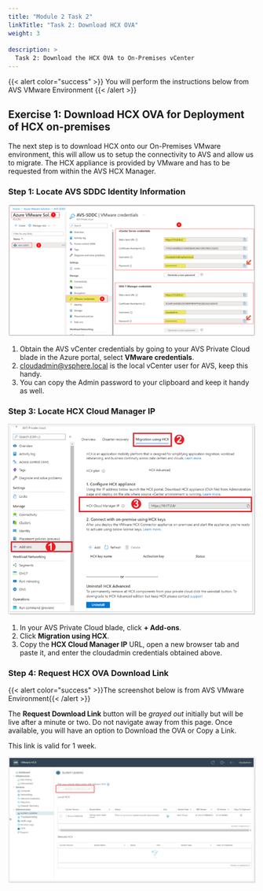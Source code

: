 ```yaml
---
title: "Module 2 Task 2"
linkTitle: "Task 2: Download HCX OVA"
weight: 3

description: >
  Task 2: Download the HCX OVA to On-Premises vCenter
---
```


{{< alert color="success" >}}
You will perform the instructions below from AVS VMware Environment
{{< /alert >}}

## **Exercise 1: Download HCX OVA for Deployment of HCX on-premises**

The next step is to download HCX onto our On-Premises VMware environment, this will allow us to setup the connectivity to AVS and allow us to migrate. The HCX appliance is provided by VMware and has to be requested from within the AVS HCX Manager.

### Step 1: Locate AVS SDDC Identity Information

![Locate AVS SDDC Identity Information](Mod2Task2Pic1.png)

1. Obtain the AVS vCenter credentials by going to your AVS Private Cloud blade in the Azure portal, select **VMware credentials**.
2. cloudadmin@vsphere.local is the local vCenter user for AVS, keep this handy.
3. You can copy the Admin password to your clipboard and keep it handy as well.

### Step 3: Locate HCX Cloud Manager IP

![Locate HCX Cloud Manager IP](Mod2Task2Pic3.png)

1. In your AVS Private Cloud blade, click **+ Add-ons**.
2. Click **Migration using HCX**.
3. Copy the **HCX Cloud Manager IP** URL, open a new browser tab and paste it, and enter the cloudadmin credentials obtained above.

### Step 4: Request HCX OVA Download Link

{{< alert color="success" >}}The screenshot below is from AVS VMware Environment{{< /alert >}}

The **Request Download Link** button will be *grayed out* initially but will be live after a minute or two. Do not navigate away from this page. Once available, you will have an option to Download the OVA or Copy a Link. 

This link is valid for 1 week.

![](Mod2Task2Pic4.png)
